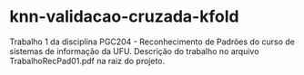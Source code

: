 # knn-validacao-cruzada-kfold
Trabalho 1 da disciplina PGC204 - Reconhecimento de Padrões do curso de sistemas de informação da UFU. Descrição do trabalho no arquivo TrabalhoRecPad01.pdf na raiz do projeto.
